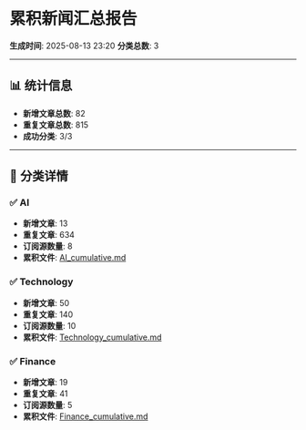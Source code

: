 # 累积新闻汇总报告

**生成时间**: 2025-08-13 23:20
**分类总数**: 3

---

## 📊 统计信息

- **新增文章总数**: 82
- **重复文章总数**: 815
- **成功分类**: 3/3

---

## 📂 分类详情

### ✅ AI
- **新增文章**: 13
- **重复文章**: 634
- **订阅源数量**: 8
- **累积文件**: [AI_cumulative.md](./AI_cumulative.md)

### ✅ Technology
- **新增文章**: 50
- **重复文章**: 140
- **订阅源数量**: 10
- **累积文件**: [Technology_cumulative.md](./Technology_cumulative.md)

### ✅ Finance
- **新增文章**: 19
- **重复文章**: 41
- **订阅源数量**: 5
- **累积文件**: [Finance_cumulative.md](./Finance_cumulative.md)
